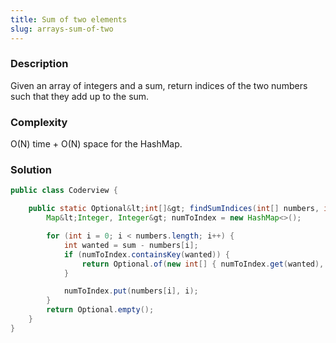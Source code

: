 ```yaml
---
title: Sum of two elements
slug: arrays-sum-of-two
---
```


### Description
Given an array of integers and a sum, return indices of the two numbers such that they add up to the sum.

### Complexity
O(N) time + O(N) space for the HashMap.

### Solution

```java
public class Coderview {

    public static Optional&lt;int[]&gt; findSumIndices(int[] numbers, int sum) {
        Map&lt;Integer, Integer&gt; numToIndex = new HashMap<>();

        for (int i = 0; i < numbers.length; i++) {
            int wanted = sum - numbers[i];
            if (numToIndex.containsKey(wanted)) {
                return Optional.of(new int[] { numToIndex.get(wanted), i });
            }

            numToIndex.put(numbers[i], i);
        }
        return Optional.empty();
    }
}
```
